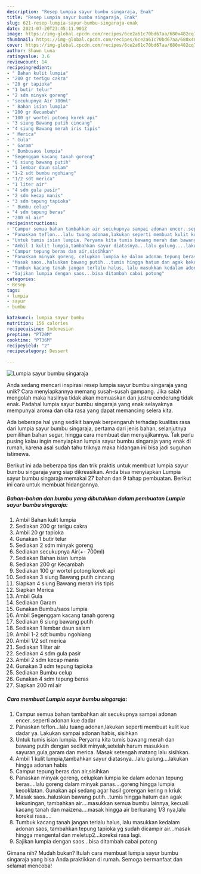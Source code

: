 ```yaml
---
description: "Resep Lumpia sayur bumbu singaraja, Enak"
title: "Resep Lumpia sayur bumbu singaraja, Enak"
slug: 621-resep-lumpia-sayur-bumbu-singaraja-enak
date: 2021-07-20T23:45:11.901Z
image: https://img-global.cpcdn.com/recipes/6ce2a61c70bd67aa/680x482cq70/lumpia-sayur-bumbu-singaraja-foto-resep-utama.jpg
thumbnail: https://img-global.cpcdn.com/recipes/6ce2a61c70bd67aa/680x482cq70/lumpia-sayur-bumbu-singaraja-foto-resep-utama.jpg
cover: https://img-global.cpcdn.com/recipes/6ce2a61c70bd67aa/680x482cq70/lumpia-sayur-bumbu-singaraja-foto-resep-utama.jpg
author: Shawn Luna
ratingvalue: 3.6
reviewcount: 14
recipeingredient:
- " Bahan kulit lumpia"
- "200 gr terigu cakra"
- "20 gr tapioka"
- "1 butir telur"
- "2 sdm minyak goreng"
- "secukupnya Air 700ml"
- " Bahan isian lumpia"
- "200 gr Kecambah"
- "100 gr wortel potong korek api"
- "3 siung Bawang putih cincang"
- "4 siung Bawang merah iris tipis"
- " Merica"
- " Gula"
- " Garam"
- " Bumbusaos lumpia"
- "Segenggam kacang tanah goreng"
- "6 siung bawang putih"
- "1 lembar daun salam"
- "1-2 sdt bumbu ngohiang"
- "1/2 sdt merica"
- "1 liter air"
- "4 sdm gula pasir"
- "2 sdm kecap manis"
- "3 sdm tepung tapioka"
- " Bumbu celup"
- "4 sdm tepung beras"
- "200 ml air"
recipeinstructions:
- "Campur semua bahan tambahkan air secukupnya sampai adonan encer..seperti adonan kue dadar"
- "Panaskan teflon...lalu tuang adonan,lakukan seperti membuat kulit kue dadar ya. Lakukan sampai adonan habis, sisihkan"
- "Untuk tumis isian lumpia. Peryama kita tumis bawang merah dan bawang putih dengan sedikit minyak,setelah harum masukkan sayuran,gula,garam dan merica. Masak setengah matang lalu sisihkan."
- "Ambil 1 kulit lumpia,tambahkan sayur diatasnya...lalu gulung....lakukan hingga adonan habis"
- "Campur tepung beras dan air,sisihkan"
- "Panaskan minyak goreng, celupkan lumpia ke dalam adonan tepung beras....lalu goreng dalam minyak panas....goreng hingga lumpia kecoklatan. Gunakan api sedang agar hasil gorengan kering n kriuk"
- "Masak saos..haluskan bawang putih...tumis hingga hatum dan agak kekuningan, tambahkan air....masukkan semua bumbu lainnya, kecuali kacang tanah dan maizena....masak hingga air berkurang 1/3 nya,lalu koreksi rasa...."
- "Tumbuk kacang tanah jangan terlalu halus, lalu masukkan kedalam adonan saos, tambahkan tepung tapioka yg sudah dicampir air...masak hingga mengental dan meletup2...koreksi rasa lagi."
- "Sajikan lumpia dengan saos...bisa ditambah cabai potong"
categories:
- Resep
tags:
- lumpia
- sayur
- bumbu

katakunci: lumpia sayur bumbu 
nutrition: 156 calories
recipecuisine: Indonesian
preptime: "PT20M"
cooktime: "PT36M"
recipeyield: "2"
recipecategory: Dessert

---
```



![Lumpia sayur bumbu singaraja](https://img-global.cpcdn.com/recipes/6ce2a61c70bd67aa/680x482cq70/lumpia-sayur-bumbu-singaraja-foto-resep-utama.jpg)

Anda sedang mencari inspirasi resep lumpia sayur bumbu singaraja yang unik? Cara menyiapkannya memang susah-susah gampang. Jika salah mengolah maka hasilnya tidak akan memuaskan dan justru cenderung tidak enak. Padahal lumpia sayur bumbu singaraja yang enak selayaknya mempunyai aroma dan cita rasa yang dapat memancing selera kita.

Ada beberapa hal yang sedikit banyak berpengaruh terhadap kualitas rasa dari lumpia sayur bumbu singaraja, pertama dari jenis bahan, selanjutnya pemilihan bahan segar, hingga cara membuat dan menyajikannya. Tak perlu pusing kalau ingin menyiapkan lumpia sayur bumbu singaraja yang enak di rumah, karena asal sudah tahu triknya maka hidangan ini bisa jadi suguhan istimewa.




Berikut ini ada beberapa tips dan trik praktis untuk membuat lumpia sayur bumbu singaraja yang siap dikreasikan. Anda bisa menyiapkan Lumpia sayur bumbu singaraja memakai 27 bahan dan 9 tahap pembuatan. Berikut ini cara untuk membuat hidangannya.

<!--inarticleads1-->

##### Bahan-bahan dan bumbu yang dibutuhkan dalam pembuatan Lumpia sayur bumbu singaraja:

1. Ambil  Bahan kulit lumpia
1. Sediakan 200 gr terigu cakra
1. Ambil 20 gr tapioka
1. Gunakan 1 butir telur
1. Sediakan 2 sdm minyak goreng
1. Sediakan secukupnya Air(+- 700ml)
1. Sediakan  Bahan isian lumpia
1. Sediakan 200 gr Kecambah
1. Sediakan 100 gr wortel potong korek api
1. Sediakan 3 siung Bawang putih cincang
1. Siapkan 4 siung Bawang merah iris tipis
1. Siapkan  Merica
1. Ambil  Gula
1. Sediakan  Garam
1. Gunakan  Bumbu/saos lumpia
1. Ambil Segenggam kacang tanah goreng
1. Sediakan 6 siung bawang putih
1. Sediakan 1 lembar daun salam
1. Ambil 1-2 sdt bumbu ngohiang
1. Ambil 1/2 sdt merica
1. Sediakan 1 liter air
1. Sediakan 4 sdm gula pasir
1. Ambil 2 sdm kecap manis
1. Gunakan 3 sdm tepung tapioka
1. Sediakan  Bumbu celup
1. Gunakan 4 sdm tepung beras
1. Siapkan 200 ml air




<!--inarticleads2-->

##### Cara membuat Lumpia sayur bumbu singaraja:

1. Campur semua bahan tambahkan air secukupnya sampai adonan encer..seperti adonan kue dadar
1. Panaskan teflon...lalu tuang adonan,lakukan seperti membuat kulit kue dadar ya. Lakukan sampai adonan habis, sisihkan
1. Untuk tumis isian lumpia. Peryama kita tumis bawang merah dan bawang putih dengan sedikit minyak,setelah harum masukkan sayuran,gula,garam dan merica. Masak setengah matang lalu sisihkan.
1. Ambil 1 kulit lumpia,tambahkan sayur diatasnya...lalu gulung....lakukan hingga adonan habis
1. Campur tepung beras dan air,sisihkan
1. Panaskan minyak goreng, celupkan lumpia ke dalam adonan tepung beras....lalu goreng dalam minyak panas....goreng hingga lumpia kecoklatan. Gunakan api sedang agar hasil gorengan kering n kriuk
1. Masak saos..haluskan bawang putih...tumis hingga hatum dan agak kekuningan, tambahkan air....masukkan semua bumbu lainnya, kecuali kacang tanah dan maizena....masak hingga air berkurang 1/3 nya,lalu koreksi rasa....
1. Tumbuk kacang tanah jangan terlalu halus, lalu masukkan kedalam adonan saos, tambahkan tepung tapioka yg sudah dicampir air...masak hingga mengental dan meletup2...koreksi rasa lagi.
1. Sajikan lumpia dengan saos...bisa ditambah cabai potong




Gimana nih? Mudah bukan? Itulah cara membuat lumpia sayur bumbu singaraja yang bisa Anda praktikkan di rumah. Semoga bermanfaat dan selamat mencoba!
